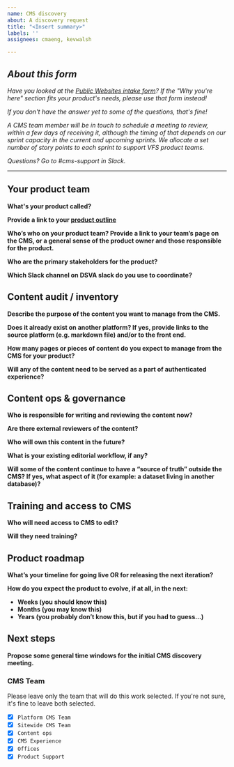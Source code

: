```yaml
---
name: CMS discovery
about: A discovery request
title: "<Insert summary>"
labels: ''
assignees: cmaeng, kevwalsh

---
```


## *About this form*

*Have you looked at the [Public Websites intake form](https://github.com/department-of-veterans-affairs/va.gov-team/issues/new?assignees=lunascoop&labels=vsa-public-websites%2C+vsa%2C+vsa-public-websites-intake%2C+needs-grooming%2C+Epic&template=public-websites-intake.md&title=%3CType+of+Request%3E+from+%3CTeam%3E)? If the "Why you're here" section fits your product's needs, please use that form instead!*

*If you don't have the answer yet to some of the questions, that's fine!*

*A CMS team member will be in touch to schedule a meeting to review, within a few days of receiving it, although the timing of that depends on our sprint capacity in the current and upcoming sprints. We allocate a set number of story points to each sprint to support VFS product teams.*

*Questions? Go to #cms-support in Slack.*

----

## Your product team

**What's your product called?**

**Provide a link to your [product outline](https://github.com/department-of-veterans-affairs/va.gov-team/blob/master/platform/product-management/product-outline-template.md)**

**Who’s who on your product team? Provide a link to your team’s page on the CMS, or a general sense of the product owner and those responsible for the product.**

**Who are the primary stakeholders for the product?**

**Which Slack channel on DSVA slack do you use to coordinate?**

## Content audit / inventory

**Describe the purpose of the content you want to manage from the CMS.**

**Does it already exist on another platform? If yes, provide links to the source platform (e.g. markdown file) and/or to the front end.**

**How many pages or pieces of content do you expect to manage from the CMS for your product?**

**Will any of the content need to be served as a part of authenticated experience?**

## Content ops & governance

**Who is responsible for writing and reviewing the content now?**

**Are there external reviewers of the content?**

**Who will own this content in the future?**

**What is your existing editorial workflow, if any?**

**Will some of the content continue to have a “source of truth” outside the CMS? If yes, what aspect of it (for example: a dataset living in another database)?**

## Training and access to CMS

**Who will need access to CMS to edit?**

**Will they need training?**

## Product roadmap

**What’s your timeline for going live OR for releasing the next iteration?**

**How do you expect the product to evolve, if at all, in the next:**

- **Weeks (you should know this)**
- **Months (you may know this)**
- **Years (you probably don’t know this, but if you had to guess…)**

## Next steps

**Propose some general time windows for the initial CMS discovery meeting.**

### CMS Team

Please leave only the team that will do this work selected. If you're not sure, it's fine to leave both selected.

- [x] `Platform CMS Team`
- [x] `Sitewide CMS Team`
- [x] `Content ops`
- [x] `CMS Experience`
- [x] `Offices`
- [x] `Product Support`
